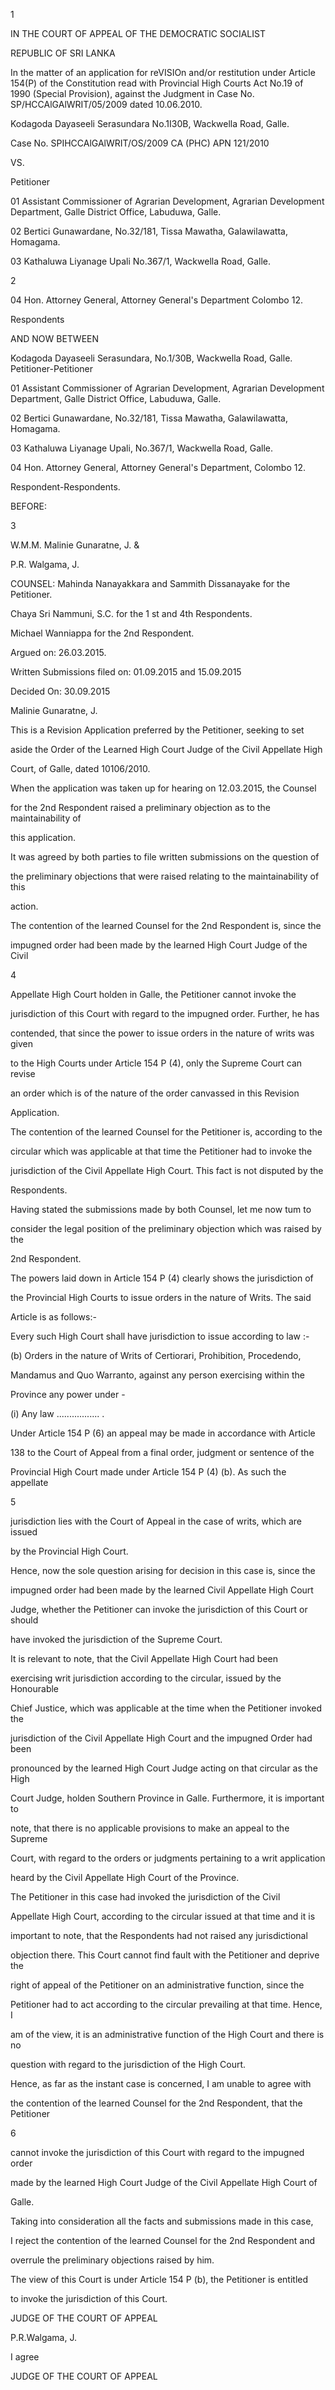 1

IN THE COURT OF APPEAL OF THE DEMOCRATIC SOCIALIST

REPUBLIC OF SRI LANKA

In the matter of an application for reVISIOn and/or restitution under Article 154(P) of the Constitution read with Provincial High Courts Act No.19 of 1990 (Special Provision), against the Judgment in Case No. SP/HCCAlGAlWRIT/05/2009 dated 10.06.2010.

Kodagoda Dayaseeli Serasundara No.1I30B, Wackwella Road, Galle.

Case No. SPIHCCAlGAlWRIT/OS/2009 CA (PHC) APN 121/2010

VS.

Petitioner

01 Assistant Commissioner of Agrarian Development, Agrarian Development Department, Galle District Office, Labuduwa, Galle.

02 Bertici Gunawardane, No.32/181, Tissa Mawatha, Galawilawatta, Homagama.

03 Kathaluwa Liyanage Upali No.367/1, Wackwella Road, Galle.

2

04 Hon. Attorney General, Attorney General's Department Colombo 12.

Respondents

AND NOW BETWEEN

Kodagoda Dayaseeli Serasundara, No.1/30B, Wackwella Road, Galle. Petitioner-Petitioner

01 Assistant Commissioner of Agrarian Development, Agrarian Development Department, Galle District Office, Labuduwa, Galle.

02 Bertici Gunawardane, No.32/181, Tissa Mawatha, Galawilawatta, Homagama.

03 Kathaluwa Liyanage Upali, No.367/1, Wackwella Road, Galle.

04 Hon. Attorney General, Attorney General's Department, Colombo 12.

Respondent-Respondents.

BEFORE:

3

W.M.M. Malinie Gunaratne, J. &

P.R. Walgama, J.

COUNSEL: Mahinda Nanayakkara and Sammith Dissanayake for the Petitioner.

Chaya Sri Nammuni, S.C. for the 1 st and 4th Respondents.

Michael Wanniappa for the 2nd Respondent.

Argued on: 26.03.2015.

Written Submissions filed on: 01.09.2015 and 15.09.2015

Decided On: 30.09.2015

Malinie Gunaratne, J.

This is a Revision Application preferred by the Petitioner, seeking to set

aside the Order of the Learned High Court Judge of the Civil Appellate High

Court, of Galle, dated 10106/2010.

When the application was taken up for hearing on 12.03.2015, the Counsel

for the 2nd Respondent raised a preliminary objection as to the maintainability of

this application.

It was agreed by both parties to file written submissions on the question of

the preliminary objections that were raised relating to the maintainability of this

action.

The contention of the learned Counsel for the 2nd Respondent is, since the

impugned order had been made by the learned High Court Judge of the Civil

4

Appellate High Court holden in Galle, the Petitioner cannot invoke the

jurisdiction of this Court with regard to the impugned order. Further, he has

contended, that since the power to issue orders in the nature of writs was given

to the High Courts under Article 154 P (4), only the Supreme Court can revise

an order which is of the nature of the order canvassed in this Revision

Application.

The contention of the learned Counsel for the Petitioner is, according to the

circular which was applicable at that time the Petitioner had to invoke the

jurisdiction of the Civil Appellate High Court. This fact is not disputed by the

Respondents.

Having stated the submissions made by both Counsel, let me now tum to

consider the legal position of the preliminary objection which was raised by the

2nd Respondent.

The powers laid down in Article 154 P (4) clearly shows the jurisdiction of

the Provincial High Courts to issue orders in the nature of Writs. The said

Article is as follows:-

Every such High Court shall have jurisdiction to issue according to law :-

(b) Orders in the nature of Writs of Certiorari, Prohibition, Procedendo,

Mandamus and Quo Warranto, against any person exercising within the

Province any power under -

(i) Any law ................. .

Under Article 154 P (6) an appeal may be made in accordance with Article

138 to the Court of Appeal from a final order, judgment or sentence of the

Provincial High Court made under Article 154 P (4) (b). As such the appellate

5

jurisdiction lies with the Court of Appeal in the case of writs, which are issued

by the Provincial High Court.

Hence, now the sole question arising for decision in this case is, since the

impugned order had been made by the learned Civil Appellate High Court

Judge, whether the Petitioner can invoke the jurisdiction of this Court or should

have invoked the jurisdiction of the Supreme Court.

It is relevant to note, that the Civil Appellate High Court had been

exercising writ jurisdiction according to the circular, issued by the Honourable

Chief Justice, which was applicable at the time when the Petitioner invoked the

jurisdiction of the Civil Appellate High Court and the impugned Order had been

pronounced by the learned High Court Judge acting on that circular as the High

Court Judge, holden Southern Province in Galle. Furthermore, it is important to

note, that there is no applicable provisions to make an appeal to the Supreme

Court, with regard to the orders or judgments pertaining to a writ application

heard by the Civil Appellate High Court of the Province.

The Petitioner in this case had invoked the jurisdiction of the Civil

Appellate High Court, according to the circular issued at that time and it is

important to note, that the Respondents had not raised any jurisdictional

objection there. This Court cannot find fault with the Petitioner and deprive the

right of appeal of the Petitioner on an administrative function, since the

Petitioner had to act according to the circular prevailing at that time. Hence, I

am of the view, it is an administrative function of the High Court and there is no

question with regard to the jurisdiction of the High Court.

Hence, as far as the instant case is concerned, I am unable to agree with

the contention of the learned Counsel for the 2nd Respondent, that the Petitioner

6

cannot invoke the jurisdiction of this Court with regard to the impugned order

made by the learned High Court Judge of the Civil Appellate High Court of

Galle.

Taking into consideration all the facts and submissions made in this case,

I reject the contention of the learned Counsel for the 2nd Respondent and

overrule the preliminary objections raised by him.

The view of this Court is under Article 154 P (b), the Petitioner is entitled

to invoke the jurisdiction of this Court.

JUDGE OF THE COURT OF APPEAL

P.R.Walgama, J.

I agree

JUDGE OF THE COURT OF APPEAL